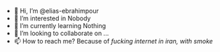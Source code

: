 - 👋 Hi, I’m @elias-ebrahimpour
- 👀 I’m interested in Nobody
- 🌱 I’m currently learning Nothing
- 💞️ I’m looking to collaborate on ...
- 📫 How to reach me? Because of *fucking internet in iran, with smoke*

<!---
elias-ebrahimpour/elias-ebrahimpour is a ✨ special ✨ repository because its `README.md` (this file) appears on your GitHub profile.
You can click the Preview link to take a look at your changes.
--->
